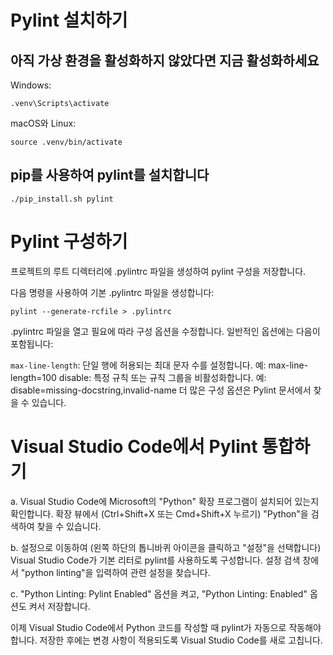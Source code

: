 # Pylint 설치하기

## 아직 가상 환경을 활성화하지 않았다면 지금 활성화하세요

Windows:

```
.venv\Scripts\activate
```

macOS와 Linux:

```
source .venv/bin/activate
```

## pip를 사용하여 pylint를 설치합니다

```
./pip_install.sh pylint
```

# Pylint 구성하기

프로젝트의 루트 디렉터리에 .pylintrc 파일을 생성하여 pylint 구성을 저장합니다.

다음 명령을 사용하여 기본 .pylintrc 파일을 생성합니다:

```
pylint --generate-rcfile > .pylintrc
```

.pylintrc 파일을 열고 필요에 따라 구성 옵션을 수정합니다. 일반적인 옵션에는 다음이 포함됩니다:

`max-line-length`: 단일 행에 허용되는 최대 문자 수를 설정합니다. 예: max-line-length=100
disable: 특정 규칙 또는 규칙 그룹을 비활성화합니다. 예: disable=missing-docstring,invalid-name
더 많은 구성 옵션은 Pylint 문서에서 찾을 수 있습니다.

# Visual Studio Code에서 Pylint 통합하기

a. Visual Studio Code에 Microsoft의 "Python" 확장 프로그램이 설치되어 있는지 확인합니다. 확장 뷰에서 (Ctrl+Shift+X 또는 Cmd+Shift+X 누르기) "Python"을 검색하여 찾을 수 있습니다.

b. 설정으로 이동하여 (왼쪽 하단의 톱니바퀴 아이콘을 클릭하고 "설정"을 선택합니다) Visual Studio Code가 기본 리터로 pylint를 사용하도록 구성합니다. 설정 검색 창에서 "python linting"을 입력하여 관련 설정을 찾습니다.

c. "Python Linting: Pylint Enabled" 옵션을 켜고, "Python Linting: Enabled" 옵션도 켜서 저장합니다.

이제 Visual Studio Code에서 Python 코드를 작성할 때 pylint가 자동으로 작동해야 합니다. 저장한 후에는 변경 사항이 적용되도록 Visual Studio Code를 새로 고칩니다.

